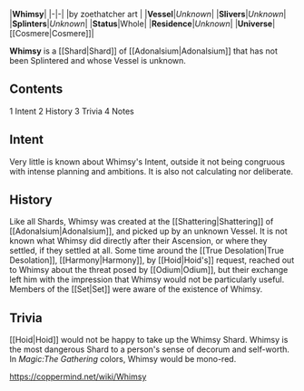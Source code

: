 |**Whimsy**|
|-|-|
|by  zoethatcher art |
|**Vessel**|*Unknown*|
|**Slivers**|*Unknown*|
|**Splinters**|*Unknown*|
|**Status**|Whole|
|**Residence**|*Unknown*|
|**Universe**|[[Cosmere\|Cosmere]]|

**Whimsy** is a [[Shard\|Shard]] of [[Adonalsium\|Adonalsium]] that has not been Splintered and whose Vessel is unknown.

## Contents

1 Intent
2 History
3 Trivia
4 Notes


## Intent
Very little is known about Whimsy's Intent, outside it not being congruous with intense planning and ambitions. It is also not calculating nor deliberate.

## History
Like all Shards, Whimsy was created at the [[Shattering\|Shattering]] of [[Adonalsium\|Adonalsium]], and picked up by an unknown Vessel. It is not known what Whimsy did directly after their Ascension, or where they settled, if they settled at all.
Some time around the [[True Desolation\|True Desolation]], [[Harmony\|Harmony]], by [[Hoid\|Hoid's]] request, reached out to Whimsy about the threat posed by [[Odium\|Odium]], but their exchange left him with the impression that Whimsy would not be particularly useful. Members of the [[Set\|Set]] were aware of the existence of Whimsy.

## Trivia
[[Hoid\|Hoid]] would not be happy to take up the Whimsy Shard.
Whimsy is the most dangerous Shard to a person's sense of decorum and self-worth.
In *Magic:The Gathering* colors, Whimsy would be mono-red.


https://coppermind.net/wiki/Whimsy